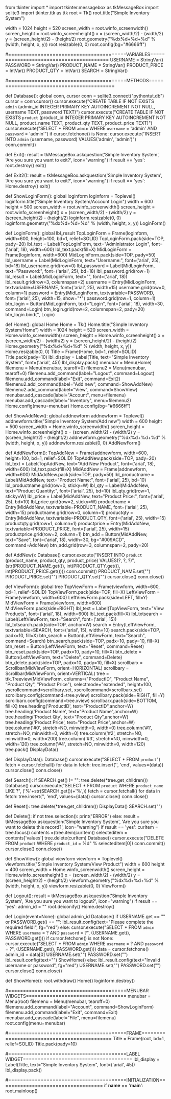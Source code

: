 from tkinter import *
import tkinter.messagebox as tkMessageBox
import sqlite3
import tkinter.ttk as ttk
root = Tk()
root.title("Simple Inventory System")

width = 1024
height = 520
screen_width = root.winfo_screenwidth()
screen_height = root.winfo_screenheight()
x = (screen_width/2) - (width/2)
y = (screen_height/2) - (height/2)
root.geometry("%dx%d+%d+%d" % (width, height, x, y))
root.resizable(0, 0)
root.config(bg="#6666ff")

#========================================VARIABLES========================================
USERNAME = StringVar()
PASSWORD = StringVar()
PRODUCT_NAME = StringVar()
PRODUCT_PRICE = IntVar()
PRODUCT_QTY = IntVar()
SEARCH = StringVar()

#========================================METHODS==========================================

def Database():
    global conn, cursor
    conn = sqlite3.connect("pythontut.db")
    cursor = conn.cursor()
    cursor.execute("CREATE TABLE IF NOT EXISTS `admin` (admin_id INTEGER PRIMARY KEY AUTOINCREMENT NOT NULL, username TEXT, password TEXT)")
    cursor.execute("CREATE TABLE IF NOT EXISTS `product` (product_id INTEGER PRIMARY KEY AUTOINCREMENT NOT NULL, product_name TEXT, product_qty TEXT, product_price TEXT)")
    cursor.execute("SELECT * FROM `admin` WHERE `username` = 'admin' AND `password` = 'admin'")
    if cursor.fetchone() is None:
        cursor.execute("INSERT INTO `admin` (username, password) VALUES('admin', 'admin')")
        conn.commit()

def Exit():
    result = tkMessageBox.askquestion('Simple Inventory System', 'Are you sure you want to exit?', icon="warning")
    if result == 'yes':
        root.destroy()
        exit()

def Exit2():
    result = tkMessageBox.askquestion('Simple Inventory System', 'Are you sure you want to exit?', icon="warning")
    if result == 'yes':
        Home.destroy()
        exit()

def ShowLoginForm():
    global loginform
    loginform = Toplevel()
    loginform.title("Simple Inventory System/Account Login")
    width = 600
    height = 500
    screen_width = root.winfo_screenwidth()
    screen_height = root.winfo_screenheight()
    x = (screen_width/2) - (width/2)
    y = (screen_height/2) - (height/2)
    loginform.resizable(0, 0)
    loginform.geometry("%dx%d+%d+%d" % (width, height, x, y))
    LoginForm()
    
def LoginForm():
    global lbl_result
    TopLoginForm = Frame(loginform, width=600, height=100, bd=1, relief=SOLID)
    TopLoginForm.pack(side=TOP, pady=20)
    lbl_text = Label(TopLoginForm, text="Administrator Login", font=('arial', 18), width=600)
    lbl_text.pack(fill=X)
    MidLoginForm = Frame(loginform, width=600)
    MidLoginForm.pack(side=TOP, pady=50)
    lbl_username = Label(MidLoginForm, text="Username:", font=('arial', 25), bd=18)
    lbl_username.grid(row=0)
    lbl_password = Label(MidLoginForm, text="Password:", font=('arial', 25), bd=18)
    lbl_password.grid(row=1)
    lbl_result = Label(MidLoginForm, text="", font=('arial', 18))
    lbl_result.grid(row=3, columnspan=2)
    username = Entry(MidLoginForm, textvariable=USERNAME, font=('arial', 25), width=15)
    username.grid(row=0, column=1)
    password = Entry(MidLoginForm, textvariable=PASSWORD, font=('arial', 25), width=15, show="*")
    password.grid(row=1, column=1)
    btn_login = Button(MidLoginForm, text="Login", font=('arial', 18), width=30, command=Login)
    btn_login.grid(row=2, columnspan=2, pady=20)
    btn_login.bind('<Return>', Login)
    
def Home():
    global Home
    Home = Tk()
    Home.title("Simple Inventory System/Home")
    width = 1024
    height = 520
    screen_width = Home.winfo_screenwidth()
    screen_height = Home.winfo_screenheight()
    x = (screen_width/2) - (width/2)
    y = (screen_height/2) - (height/2)
    Home.geometry("%dx%d+%d+%d" % (width, height, x, y))
    Home.resizable(0, 0)
    Title = Frame(Home, bd=1, relief=SOLID)
    Title.pack(pady=10)
    lbl_display = Label(Title, text="Simple Inventory System", font=('arial', 45))
    lbl_display.pack()
    menubar = Menu(Home)
    filemenu = Menu(menubar, tearoff=0)
    filemenu2 = Menu(menubar, tearoff=0)
    filemenu.add_command(label="Logout", command=Logout)
    filemenu.add_command(label="Exit", command=Exit2)
    filemenu2.add_command(label="Add new", command=ShowAddNew)
    filemenu2.add_command(label="View", command=ShowView)
    menubar.add_cascade(label="Account", menu=filemenu)
    menubar.add_cascade(label="Inventory", menu=filemenu2)
    Home.config(menu=menubar)
    Home.config(bg="#6666ff")

def ShowAddNew():
    global addnewform
    addnewform = Toplevel()
    addnewform.title("Simple Inventory System/Add new")
    width = 600
    height = 500
    screen_width = Home.winfo_screenwidth()
    screen_height = Home.winfo_screenheight()
    x = (screen_width/2) - (width/2)
    y = (screen_height/2) - (height/2)
    addnewform.geometry("%dx%d+%d+%d" % (width, height, x, y))
    addnewform.resizable(0, 0)
    AddNewForm()

def AddNewForm():
    TopAddNew = Frame(addnewform, width=600, height=100, bd=1, relief=SOLID)
    TopAddNew.pack(side=TOP, pady=20)
    lbl_text = Label(TopAddNew, text="Add New Product", font=('arial', 18), width=600)
    lbl_text.pack(fill=X)
    MidAddNew = Frame(addnewform, width=600)
    MidAddNew.pack(side=TOP, pady=50)
    lbl_productname = Label(MidAddNew, text="Product Name:", font=('arial', 25), bd=10)
    lbl_productname.grid(row=0, sticky=W)
    lbl_qty = Label(MidAddNew, text="Product Quantity:", font=('arial', 25), bd=10)
    lbl_qty.grid(row=1, sticky=W)
    lbl_price = Label(MidAddNew, text="Product Price:", font=('arial', 25), bd=10)
    lbl_price.grid(row=2, sticky=W)
    productname = Entry(MidAddNew, textvariable=PRODUCT_NAME, font=('arial', 25), width=15)
    productname.grid(row=0, column=1)
    productqty = Entry(MidAddNew, textvariable=PRODUCT_QTY, font=('arial', 25), width=15)
    productqty.grid(row=1, column=1)
    productprice = Entry(MidAddNew, textvariable=PRODUCT_PRICE, font=('arial', 25), width=15)
    productprice.grid(row=2, column=1)
    btn_add = Button(MidAddNew, text="Save", font=('arial', 18), width=30, bg="#009ACD", command=AddNew)
    btn_add.grid(row=3, columnspan=2, pady=20)

def AddNew():
    Database()
    cursor.execute("INSERT INTO `product` (product_name, product_qty, product_price) VALUES(?, ?, ?)", (str(PRODUCT_NAME.get()), int(PRODUCT_QTY.get()), int(PRODUCT_PRICE.get())))
    conn.commit()
    PRODUCT_NAME.set("")
    PRODUCT_PRICE.set("")
    PRODUCT_QTY.set("")
    cursor.close()
    conn.close()

def ViewForm():
    global tree
    TopViewForm = Frame(viewform, width=600, bd=1, relief=SOLID)
    TopViewForm.pack(side=TOP, fill=X)
    LeftViewForm = Frame(viewform, width=600)
    LeftViewForm.pack(side=LEFT, fill=Y)
    MidViewForm = Frame(viewform, width=600)
    MidViewForm.pack(side=RIGHT)
    lbl_text = Label(TopViewForm, text="View Products", font=('arial', 18), width=600)
    lbl_text.pack(fill=X)
    lbl_txtsearch = Label(LeftViewForm, text="Search", font=('arial', 15))
    lbl_txtsearch.pack(side=TOP, anchor=W)
    search = Entry(LeftViewForm, textvariable=SEARCH, font=('arial', 15), width=10)
    search.pack(side=TOP,  padx=10, fill=X)
    btn_search = Button(LeftViewForm, text="Search", command=Search)
    btn_search.pack(side=TOP, padx=10, pady=10, fill=X)
    btn_reset = Button(LeftViewForm, text="Reset", command=Reset)
    btn_reset.pack(side=TOP, padx=10, pady=10, fill=X)
    btn_delete = Button(LeftViewForm, text="Delete", command=Delete)
    btn_delete.pack(side=TOP, padx=10, pady=10, fill=X)
    scrollbarx = Scrollbar(MidViewForm, orient=HORIZONTAL)
    scrollbary = Scrollbar(MidViewForm, orient=VERTICAL)
    tree = ttk.Treeview(MidViewForm, columns=("ProductID", "Product Name", "Product Qty", "Product Price"), selectmode="extended", height=100, yscrollcommand=scrollbary.set, xscrollcommand=scrollbarx.set)
    scrollbary.config(command=tree.yview)
    scrollbary.pack(side=RIGHT, fill=Y)
    scrollbarx.config(command=tree.xview)
    scrollbarx.pack(side=BOTTOM, fill=X)
    tree.heading('ProductID', text="ProductID",anchor=W)
    tree.heading('Product Name', text="Product Name",anchor=W)
    tree.heading('Product Qty', text="Product Qty",anchor=W)
    tree.heading('Product Price', text="Product Price",anchor=W)
    tree.column('#0', stretch=NO, minwidth=0, width=0)
    tree.column('#1', stretch=NO, minwidth=0, width=0)
    tree.column('#2', stretch=NO, minwidth=0, width=200)
    tree.column('#3', stretch=NO, minwidth=0, width=120)
    tree.column('#4', stretch=NO, minwidth=0, width=120)
    tree.pack()
    DisplayData()

def DisplayData():
    Database()
    cursor.execute("SELECT * FROM `product`")
    fetch = cursor.fetchall()
    for data in fetch:
        tree.insert('', 'end', values=(data))
    cursor.close()
    conn.close()

def Search():
    if SEARCH.get() != "":
        tree.delete(*tree.get_children())
        Database()
        cursor.execute("SELECT * FROM `product` WHERE `product_name` LIKE ?", ('%'+str(SEARCH.get())+'%',))
        fetch = cursor.fetchall()
        for data in fetch:
            tree.insert('', 'end', values=(data))
        cursor.close()
        conn.close()

def Reset():
    tree.delete(*tree.get_children())
    DisplayData()
    SEARCH.set("")

def Delete():
    if not tree.selection():
       print("ERROR")
    else:
        result = tkMessageBox.askquestion('Simple Inventory System', 'Are you sure you want to delete this record?', icon="warning")
        if result == 'yes':
            curItem = tree.focus()
            contents =(tree.item(curItem))
            selecteditem = contents['values']
            tree.delete(curItem)
            Database()
            cursor.execute("DELETE FROM `product` WHERE `product_id` = %d" % selecteditem[0])
            conn.commit()
            cursor.close()
            conn.close()
    

def ShowView():
    global viewform
    viewform = Toplevel()
    viewform.title("Simple Inventory System/View Product")
    width = 600
    height = 400
    screen_width = Home.winfo_screenwidth()
    screen_height = Home.winfo_screenheight()
    x = (screen_width/2) - (width/2)
    y = (screen_height/2) - (height/2)
    viewform.geometry("%dx%d+%d+%d" % (width, height, x, y))
    viewform.resizable(0, 0)
    ViewForm()

def Logout():
    result = tkMessageBox.askquestion('Simple Inventory System', 'Are you sure you want to logout?', icon="warning")
    if result == 'yes': 
        admin_id = ""
        root.deiconify()
        Home.destroy()
  
def Login(event=None):
    global admin_id
    Database()
    if USERNAME.get == "" or PASSWORD.get() == "":
        lbl_result.config(text="Please complete the required field!", fg="red")
    else:
        cursor.execute("SELECT * FROM `admin` WHERE `username` = ? AND `password` = ?", (USERNAME.get(), PASSWORD.get()))
        if cursor.fetchone() is not None:
            cursor.execute("SELECT * FROM `admin` WHERE `username` = ? AND `password` = ?", (USERNAME.get(), PASSWORD.get()))
            data = cursor.fetchone()
            admin_id = data[0]
            USERNAME.set("")
            PASSWORD.set("")
            lbl_result.config(text="")
            ShowHome()
        else:
            lbl_result.config(text="Invalid username or password", fg="red")
            USERNAME.set("")
            PASSWORD.set("")
    cursor.close()
    conn.close() 

def ShowHome():
    root.withdraw()
    Home()
    loginform.destroy()


#========================================MENUBAR WIDGETS==================================
menubar = Menu(root)
filemenu = Menu(menubar, tearoff=0)
filemenu.add_command(label="Account", command=ShowLoginForm)
filemenu.add_command(label="Exit", command=Exit)
menubar.add_cascade(label="File", menu=filemenu)
root.config(menu=menubar)

#========================================FRAME============================================
Title = Frame(root, bd=1, relief=SOLID)
Title.pack(pady=10)

#========================================LABEL WIDGET=====================================
lbl_display = Label(Title, text="Simple Inventory System", font=('arial', 45))
lbl_display.pack()

#========================================INITIALIZATION===================================
if __name__ == '__main__':
    root.mainloop()

